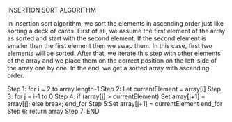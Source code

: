 INSERTION SORT ALGORITHM

In insertion sort algorithm, we sort the elements in ascending order just like sorting a deck of cards.
First of all, we assume the first element of the array as sorted and start with the second element. 
If the second element is smaller than the first element then we swap them. In this case, first two 
elements will be sorted. After that, we iterate this step with other elements of the array and we place 
them on the correct position on the left-side of the array one by one. In the end, we get a sorted array 
with ascending order.

Step 1: for i = 2 to array.length-1
Step 2: Let currentElement = array[i]
Step 3: for j = i-1 to 0
Step 4: if (array[j] > currentElement)
          Set array[j+1] = array[j];
        else 
			    break;
        end_for
 Step 5:Set array[j+1] = currentElement
        end_for
Step 6: return array
Step 7: END

